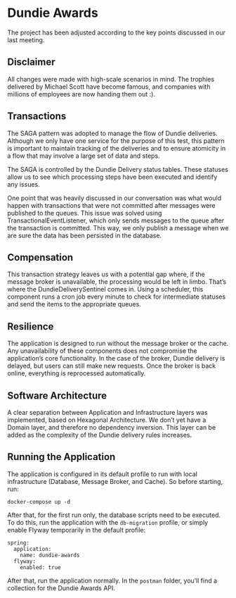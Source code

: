 # Dundie Awards

The project has been adjusted according to the key points discussed in our last meeting.

## Disclaimer
All changes were made with high-scale scenarios in mind. The trophies delivered by Michael Scott have become famous, and companies with millions of employees are now handing them out :).

## Transactions
The SAGA pattern was adopted to manage the flow of Dundie deliveries. Although we only have one service for the purpose of this test, this pattern is important to maintain tracking of the deliveries and to ensure atomicity in a flow that may involve a large set of data and steps.

The SAGA is controlled by the Dundie Delivery status tables. These statuses allow us to see which processing steps have been executed and identify any issues.

One point that was heavily discussed in our conversation was what would happen with transactions that were not committed after messages were published to the queues. This issue was solved using TransactionalEventListener, which only sends messages to the queue after the transaction is committed. This way, we only publish a message when we are sure the data has been persisted in the database.

## Compensation
This transaction strategy leaves us with a potential gap where, if the message broker is unavailable, the processing would be left in limbo. That’s where the DundieDeliverySentinel comes in. Using a scheduler, this component runs a cron job every minute to check for intermediate statuses and send the items to the appropriate queues.

## Resilience
The application is designed to run without the message broker or the cache. Any unavailability of these components does not compromise the application’s core functionality. In the case of the broker, Dundie delivery is delayed, but users can still make new requests. Once the broker is back online, everything is reprocessed automatically.

## Software Architecture
A clear separation between Application and Infrastructure layers was implemented, based on Hexagonal Architecture. We don’t yet have a Domain layer, and therefore no dependency inversion. This layer can be added as the complexity of the Dundie delivery rules increases.

## Running the Application
The application is configured in its default profile to run with local infrastructure (Database, Message Broker, and Cache). So before starting, run:

```
docker-compose up -d
```

After that, for the first run only, the database scripts need to be executed. To do this, run the application with the ```db-migration``` profile, or simply enable Flyway temporarily in the default profile:

```
spring:
  application:
    name: dundie-awards
  flyway:
    enabled: true
```

After that, run the application normally. In the ```postman``` folder, you’ll find a collection for the Dundie Awards API.